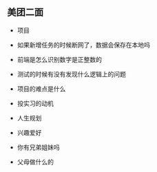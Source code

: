 ## 美团二面

- 项目

- 如果新增任务的时候断网了，数据会保存在本地吗

- 前端是怎么识别数字是正整数的

- 测试的时候有没有发现什么逻辑上的问题

- 项目的难点是什么

- 投实习的动机

- 人生规划

- 兴趣爱好

- 你有兄弟姐妹吗

- 父母做什么的

  